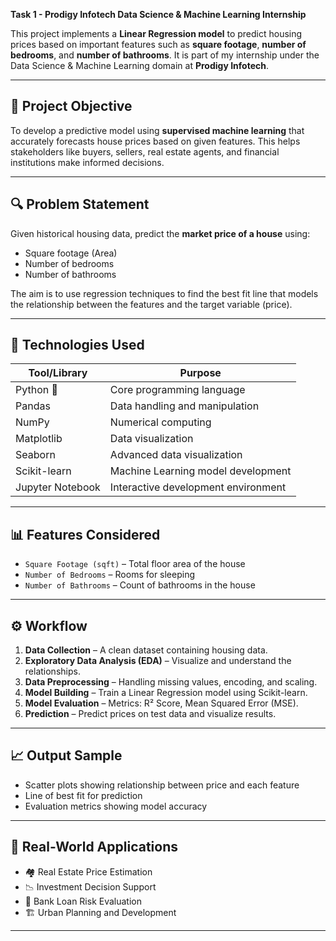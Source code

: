 **Task 1 - Prodigy Infotech Data Science & Machine Learning Internship**

This project implements a **Linear Regression model** to predict housing prices based on important features such as **square footage**, **number of bedrooms**, and **number of bathrooms**. It is part of my internship under the Data Science & Machine Learning domain at **Prodigy Infotech**.

---

## 📌 Project Objective

To develop a predictive model using **supervised machine learning** that accurately forecasts house prices based on given features. This helps stakeholders like buyers, sellers, real estate agents, and financial institutions make informed decisions.

---

## 🔍 Problem Statement

Given historical housing data, predict the **market price of a house** using:
- Square footage (Area)
- Number of bedrooms
- Number of bathrooms

The aim is to use regression techniques to find the best fit line that models the relationship between the features and the target variable (price).

---

## 🧰 Technologies Used

| Tool/Library     | Purpose                             |
|------------------|-------------------------------------|
| Python 🐍        | Core programming language           |
| Pandas           | Data handling and manipulation      |
| NumPy            | Numerical computing                 |
| Matplotlib       | Data visualization                  |
| Seaborn          | Advanced data visualization         |
| Scikit-learn     | Machine Learning model development  |
| Jupyter Notebook | Interactive development environment |

---

## 📊 Features Considered

- `Square Footage (sqft)` – Total floor area of the house
- `Number of Bedrooms` – Rooms for sleeping
- `Number of Bathrooms` – Count of bathrooms in the house

---

## ⚙️ Workflow

1. **Data Collection** – A clean dataset containing housing data.
2. **Exploratory Data Analysis (EDA)** – Visualize and understand the relationships.
3. **Data Preprocessing** – Handling missing values, encoding, and scaling.
4. **Model Building** – Train a Linear Regression model using Scikit-learn.
5. **Model Evaluation** – Metrics: R² Score, Mean Squared Error (MSE).
6. **Prediction** – Predict prices on test data and visualize results.

---

## 📈 Output Sample

- Scatter plots showing relationship between price and each feature
- Line of best fit for prediction
- Evaluation metrics showing model accuracy

---

## 💼 Real-World Applications

- 🏘️ Real Estate Price Estimation
- 📉 Investment Decision Support
- 🏦 Bank Loan Risk Evaluation
- 🏗️ Urban Planning and Development

---
